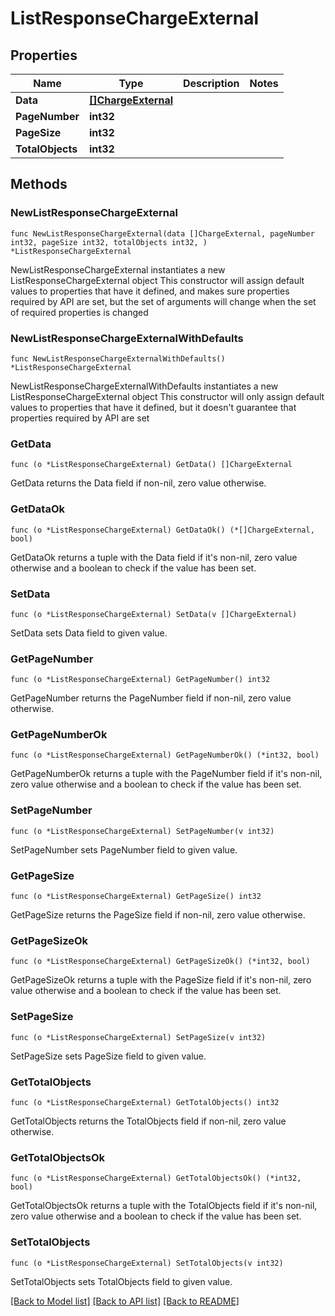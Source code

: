 # ListResponseChargeExternal

## Properties

Name | Type | Description | Notes
------------ | ------------- | ------------- | -------------
**Data** | [**[]ChargeExternal**](ChargeExternal.md) |  | 
**PageNumber** | **int32** |  | 
**PageSize** | **int32** |  | 
**TotalObjects** | **int32** |  | 

## Methods

### NewListResponseChargeExternal

`func NewListResponseChargeExternal(data []ChargeExternal, pageNumber int32, pageSize int32, totalObjects int32, ) *ListResponseChargeExternal`

NewListResponseChargeExternal instantiates a new ListResponseChargeExternal object
This constructor will assign default values to properties that have it defined,
and makes sure properties required by API are set, but the set of arguments
will change when the set of required properties is changed

### NewListResponseChargeExternalWithDefaults

`func NewListResponseChargeExternalWithDefaults() *ListResponseChargeExternal`

NewListResponseChargeExternalWithDefaults instantiates a new ListResponseChargeExternal object
This constructor will only assign default values to properties that have it defined,
but it doesn't guarantee that properties required by API are set

### GetData

`func (o *ListResponseChargeExternal) GetData() []ChargeExternal`

GetData returns the Data field if non-nil, zero value otherwise.

### GetDataOk

`func (o *ListResponseChargeExternal) GetDataOk() (*[]ChargeExternal, bool)`

GetDataOk returns a tuple with the Data field if it's non-nil, zero value otherwise
and a boolean to check if the value has been set.

### SetData

`func (o *ListResponseChargeExternal) SetData(v []ChargeExternal)`

SetData sets Data field to given value.


### GetPageNumber

`func (o *ListResponseChargeExternal) GetPageNumber() int32`

GetPageNumber returns the PageNumber field if non-nil, zero value otherwise.

### GetPageNumberOk

`func (o *ListResponseChargeExternal) GetPageNumberOk() (*int32, bool)`

GetPageNumberOk returns a tuple with the PageNumber field if it's non-nil, zero value otherwise
and a boolean to check if the value has been set.

### SetPageNumber

`func (o *ListResponseChargeExternal) SetPageNumber(v int32)`

SetPageNumber sets PageNumber field to given value.


### GetPageSize

`func (o *ListResponseChargeExternal) GetPageSize() int32`

GetPageSize returns the PageSize field if non-nil, zero value otherwise.

### GetPageSizeOk

`func (o *ListResponseChargeExternal) GetPageSizeOk() (*int32, bool)`

GetPageSizeOk returns a tuple with the PageSize field if it's non-nil, zero value otherwise
and a boolean to check if the value has been set.

### SetPageSize

`func (o *ListResponseChargeExternal) SetPageSize(v int32)`

SetPageSize sets PageSize field to given value.


### GetTotalObjects

`func (o *ListResponseChargeExternal) GetTotalObjects() int32`

GetTotalObjects returns the TotalObjects field if non-nil, zero value otherwise.

### GetTotalObjectsOk

`func (o *ListResponseChargeExternal) GetTotalObjectsOk() (*int32, bool)`

GetTotalObjectsOk returns a tuple with the TotalObjects field if it's non-nil, zero value otherwise
and a boolean to check if the value has been set.

### SetTotalObjects

`func (o *ListResponseChargeExternal) SetTotalObjects(v int32)`

SetTotalObjects sets TotalObjects field to given value.



[[Back to Model list]](../README.md#documentation-for-models) [[Back to API list]](../README.md#documentation-for-api-endpoints) [[Back to README]](../README.md)



